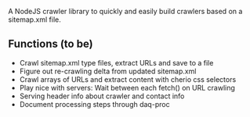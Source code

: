 A NodeJS crawler library to quickly and easily build crawlers based on a sitemap.xml file. 


## Functions (to be)

* Crawl sitemap.xml type files, extract URLs and save to a file
* Figure out re-crawling delta from updated sitemap.xml
* Crawl arrays of URLs and extract content with cherio css selectors
* Play nice with servers: Wait between each fetch() on URL crawling
* Serving header info about crawler and contact info
* Document processing steps through daq-proc
